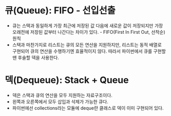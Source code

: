 # 큐(Queue): FIFO - 선입선출
* 큐는 스택과 동일하게 가장 최근에 저장된 값 다음에 새로운 값이 저장되지만 가장 오래전에 저장된 값부터 나간다는 차이가 있다. - FIFO(First In First Out, 선착순) 원칙
* 스택과 마찬가지로 리스트는 큐의 모든 연산을 지원하지만, 리스트는 동적 배열로 구현되어 큐의 연산을 수행하기엔 효율적이지 않다. 따라서 파이썬에서 큐를 구현할 땐 후술할 덱을 사용한다.

# 덱(Dequeue): Stack + Queue
* 덱은 스택과 큐의 연산을 모두 지원하는 자료구조이다.
* 왼쪽과 오른쪽에서 모두 삽입과 삭제가 가능한 큐다.
* 파이썬에선 collections라는 모듈에 deque란 클래스로 덱이 이미 구현되어 있다.
